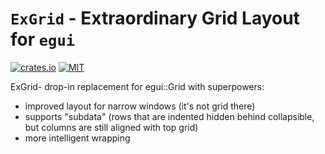# `ExGrid` - Extraordinary Grid Layout for `egui`

[![crates.io](https://img.shields.io/crates/v/exgrid.svg)](https://crates.io/crates/exgrid)
[![MIT](https://img.shields.io/badge/license-MIT-blue.svg)](https://github.com/PingPongun/exgrid/blob/master/LICENSE)

ExGrid- drop-in replacement for egui::Grid with superpowers:

- improved layout for narrow windows (it's not grid there)
- supports "subdata" (rows that are indented hidden behind collapsible, but columns are still aligned with top grid)
- more intelligent wrapping
